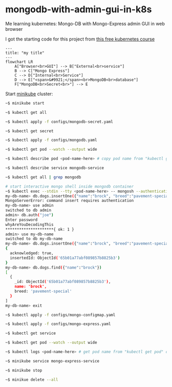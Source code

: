 # mongodb-with-admin-gui-in-k8s
Me learning kubernetes: Mongo-DB with Mongo-Express admin GUI in web browser

I got the starting code for this project from [this free kubernetes course](https://www.youtube.com/watch?v=X48VuDVv0do&t=2542s)

```mermaid
---
title: "my title"
---
flowchart LR 
    A["Browser<br>GUI"] --> B["External<br>service"]
    B --> C["Mongo Express"]
    C --> D["Internal<br>Service"]
    D --> E["<span>&#9921;</span><br>MongoDB<br>database"]
    F["MongoDB<br>Secret<br>"] --> E
```

Start [minikube](https://github.com/kubernetes/minikube) cluster:
```bash
~$ minikube start
```

```bash
~$ kubectl get all
```

```bash
~$ kubectl apply -f configs/mongodb-secret.yaml
```

```bash
~$ kubectl get secret
```

```bash
~$ kubectl apply -f configs/mongodb.yaml
```

```bash
~$ kubectl get pod --watch --output wide
```

```bash
~$ kubectl describe pod <pod-name-here> # copy pod name from "kubectl get pod" output
```

```bash
~$ kubectl describe service mongodb-service
```

```bash
~$ kubectl get all | grep mongodb
```

```bash
# start interactive mongo shell inside mongodb container 
~$ kubectl exec --stdin --tty <pod-name-here> -- mongosh --authenticationDatabase admin my-db-name
my-db-name> db.dogs.insertOne({"name":"brock", "breed":"pavement-special"}) 
MongoServerError: command insert requires authentication
my-db-name> use admin
switched to db admin
admin> db.auth("joe")
Enter password
whyAreYouDecodingThis
*********************{ ok: 1 }
admin> use my-db-name
switched to db my-db-name
my-db-name> db.dogs.insertOne({"name":"brock", "breed":"pavement-special"}) 
{
  acknowledged: true,
  insertedId: ObjectId('65b01a77abf089857b8825b3')
}
my-db-name> db.dogs.find({"name":"brock"}) 
[
  {
    _id: ObjectId('65b01a77abf089857b8825b3'),
    name: 'brock',
    breed: 'pavement-special'
  }
]
my-db-name> exit
```

```bash
~$ kubectl apply -f configs/mongo-configmap.yaml
```

```bash
~$ kubectl apply -f configs/mongo-express.yaml
```

```bash
~$ kubectl get service
```

```bash
~$ kubectl get pod --watch --output wide
```

```bash
~$ kubectl logs <pod-name-here> # get pod name from "kubectl get pod" output
```

```bash
~$ minikube service mongo-express-service
```

```bash
~$ minikube stop
```

```bash
~$ minikue delete --all
```

